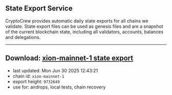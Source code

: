 ## State Export Service
CryptoCrew provides automatic daily state exports for all chains we validate. State export files can be used as genesis files and are a snapshot of the current blockchain state, including all validators, accounts, balances and delegations.

---
**Download: [xion-mainnet-1 state export](https://dl-eu2.ccvalidators.com/SERVICE/xion/xion-mainnet-1_export_9732649.json)**
---

- last updated: Mon Jun 30 2025 12:43:21
- chain id: `xion-mainnet-1`
- export height: `9732649`
- use for: airdrops, local tests, chain recovery
